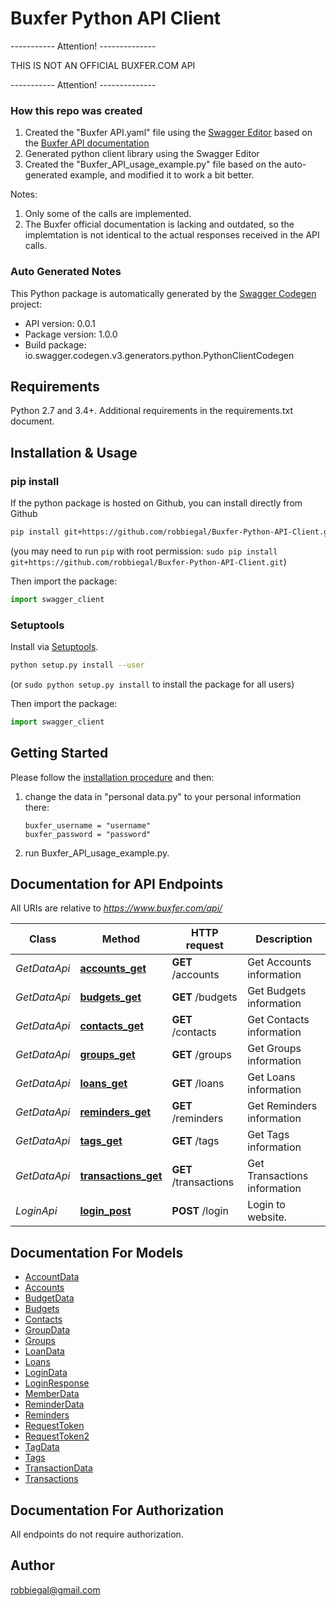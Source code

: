 # Buxfer Python API Client

-----------  Attention! --------------  

THIS IS NOT AN OFFICIAL BUXFER.COM API

----------- Attention! -------------- 

### How this repo was created
1. Created the "Buxfer API.yaml" file using the [Swagger Editor](https://editor.swagger.io/) based on the  [Buxfer API documentation](https://www.buxfer.com/help/api)
2. Generated python client library using the Swagger Editor
3. Created the "Buxfer_API_usage_example.py" file based on the auto-generated example, and modified it to work a bit better.


Notes:
1. Only some of the calls are implemented.
2. The Buxfer official documentation is lacking and outdated, so the implemtation is not identical to the actual responses received in the API calls.
	

### Auto Generated Notes

This Python package is automatically generated by the [Swagger Codegen](https://github.com/swagger-api/swagger-codegen) project:

- API version: 0.0.1
- Package version: 1.0.0
- Build package: io.swagger.codegen.v3.generators.python.PythonClientCodegen

## Requirements

Python 2.7 and 3.4+.
Additional requirements in the requirements.txt document.

## Installation & Usage

### pip install

If the python package is hosted on Github, you can install directly from Github

```sh
pip install git+https://github.com/robbiegal/Buxfer-Python-API-Client.git
```
(you may need to run `pip` with root permission: `sudo pip install git+https://github.com/robbiegal/Buxfer-Python-API-Client.git`)

Then import the package:
```python
import swagger_client 
```

### Setuptools

Install via [Setuptools](http://pypi.python.org/pypi/setuptools).

```sh
python setup.py install --user
```
(or `sudo python setup.py install` to install the package for all users)

Then import the package:
```python
import swagger_client
```

## Getting Started

Please follow the [installation procedure](#installation--usage) and then:

1. change the data in "personal data.py" to your personal information there:
	```
	buxfer_username = "username"
	buxfer_password = "password"
	```

2. run Buxfer_API_usage_example.py.


## Documentation for API Endpoints

All URIs are relative to *https://www.buxfer.com/api/*

Class | Method | HTTP request | Description
------------ | ------------- | ------------- | -------------
*GetDataApi* | [**accounts_get**](docs/GetDataApi.md#accounts_get) | **GET** /accounts | Get Accounts information
*GetDataApi* | [**budgets_get**](docs/GetDataApi.md#budgets_get) | **GET** /budgets | Get Budgets information
*GetDataApi* | [**contacts_get**](docs/GetDataApi.md#contacts_get) | **GET** /contacts | Get Contacts information
*GetDataApi* | [**groups_get**](docs/GetDataApi.md#groups_get) | **GET** /groups | Get Groups information
*GetDataApi* | [**loans_get**](docs/GetDataApi.md#loans_get) | **GET** /loans | Get Loans information
*GetDataApi* | [**reminders_get**](docs/GetDataApi.md#reminders_get) | **GET** /reminders | Get Reminders information
*GetDataApi* | [**tags_get**](docs/GetDataApi.md#tags_get) | **GET** /tags | Get Tags information
*GetDataApi* | [**transactions_get**](docs/GetDataApi.md#transactions_get) | **GET** /transactions | Get Transactions information
*LoginApi* | [**login_post**](docs/LoginApi.md#login_post) | **POST** /login | Login to website.

## Documentation For Models

 - [AccountData](docs/AccountData.md)
 - [Accounts](docs/Accounts.md)
 - [BudgetData](docs/BudgetData.md)
 - [Budgets](docs/Budgets.md)
 - [Contacts](docs/Contacts.md)
 - [GroupData](docs/GroupData.md)
 - [Groups](docs/Groups.md)
 - [LoanData](docs/LoanData.md)
 - [Loans](docs/Loans.md)
 - [LoginData](docs/LoginData.md)
 - [LoginResponse](docs/LoginResponse.md)
 - [MemberData](docs/MemberData.md)
 - [ReminderData](docs/ReminderData.md)
 - [Reminders](docs/Reminders.md)
 - [RequestToken](docs/RequestToken.md)
 - [RequestToken2](docs/RequestToken2.md)
 - [TagData](docs/TagData.md)
 - [Tags](docs/Tags.md)
 - [TransactionData](docs/TransactionData.md)
 - [Transactions](docs/Transactions.md)

## Documentation For Authorization

 All endpoints do not require authorization.


## Author

robbiegal@gmail.com
